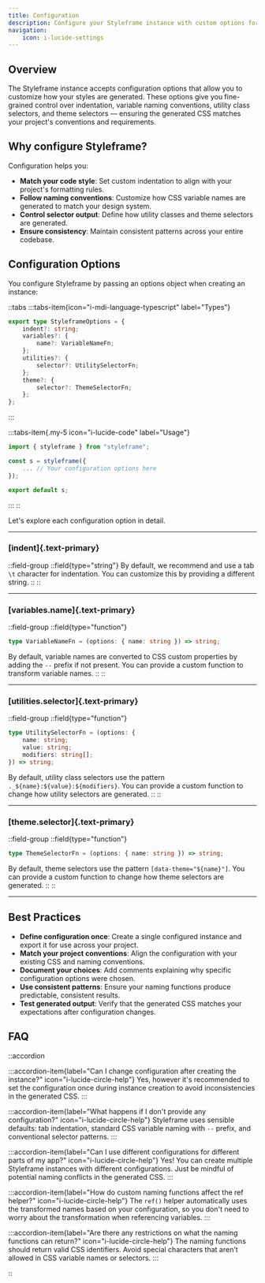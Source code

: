 ```yaml
---
title: Configuration
description: Configure your Styleframe instance with custom options for indentation, variable naming, utility selectors, and theme selectors.
navigation:
    icon: i-lucide-settings
---
```


## Overview

The Styleframe instance accepts configuration options that allow you to customize how your styles are generated. These options give you fine-grained control over indentation, variable naming conventions, utility class selectors, and theme selectors &mdash; ensuring the generated CSS matches your project's conventions and requirements.

## Why configure Styleframe?

Configuration helps you:

- **Match your code style**: Set custom indentation to align with your project's formatting rules.
- **Follow naming conventions**: Customize how CSS variable names are generated to match your design system.
- **Control selector output**: Define how utility classes and theme selectors are generated.
- **Ensure consistency**: Maintain consistent patterns across your entire codebase.

## Configuration Options

You configure Styleframe by passing an options object when creating an instance:

::tabs
:::tabs-item{icon="i-mdi-language-typescript" label="Types"}

```ts
export type StyleframeOptions = {
    indent?: string;
    variables?: {
        name?: VariableNameFn;
    };
    utilities?: {
        selector?: UtilitySelectorFn;
    };
    theme?: {
        selector?: ThemeSelectorFn;
    };
};
```

:::

:::tabs-item{.my-5 icon="i-lucide-code" label="Usage"}

```ts
import { styleframe } from "styleframe";

const s = styleframe({
    ... // Your configuration options here
});

export default s;
```

:::
::

Let's explore each configuration option in detail.

---

### [indent]{.text-primary}

::field-group
::field{type="string"}
By default, we recommend and use a tab `\t` character for indentation. You can customize this by providing a different string.
::
::

---

### [variables.name]{.text-primary}

::field-group
::field{type="function"}

```ts
type VariableNameFn = (options: { name: string }) => string;
```

By default, variable names are converted to CSS custom properties by adding the `--` prefix if not present. You can provide a custom function to transform variable names.
::
::

---

### [utilities.selector]{.text-primary}

::field-group
::field{type="function"}

```ts
type UtilitySelectorFn = (options: {
    name: string;
    value: string;
    modifiers: string[];
}) => string;
```

By default, utility class selectors use the pattern `._${name}:${value}:${modifiers}`. You can provide a custom function to change how utility selectors are generated.
::
::

---

### [theme.selector]{.text-primary}

::field-group
::field{type="function"}

```ts
type ThemeSelectorFn = (options: { name: string }) => string;
```

By default, theme selectors use the pattern `[data-theme="${name}"]`. You can provide a custom function to change how theme selectors are generated.
::
::

---

## Best Practices

- **Define configuration once**: Create a single configured instance and export it for use across your project.
- **Match your project conventions**: Align the configuration with your existing CSS and naming conventions.
- **Document your choices**: Add comments explaining why specific configuration options were chosen.
- **Use consistent patterns**: Ensure your naming functions produce predictable, consistent results.
- **Test generated output**: Verify that the generated CSS matches your expectations after configuration changes.

## FAQ

::accordion

:::accordion-item{label="Can I change configuration after creating the instance?" icon="i-lucide-circle-help"}
Yes, however it's recommended to set the configuration once during instance creation to avoid inconsistencies in the generated CSS.
:::

:::accordion-item{label="What happens if I don't provide any configuration?" icon="i-lucide-circle-help"}
Styleframe uses sensible defaults: tab indentation, standard CSS variable naming with `--` prefix, and conventional selector patterns.
:::

:::accordion-item{label="Can I use different configurations for different parts of my app?" icon="i-lucide-circle-help"}
Yes! You can create multiple Styleframe instances with different configurations. Just be mindful of potential naming conflicts in the generated CSS.
:::

:::accordion-item{label="How do custom naming functions affect the ref helper?" icon="i-lucide-circle-help"}
The `ref()` helper automatically uses the transformed names based on your configuration, so you don't need to worry about the transformation when referencing variables.
:::

:::accordion-item{label="Are there any restrictions on what the naming functions can return?" icon="i-lucide-circle-help"}
The naming functions should return valid CSS identifiers. Avoid special characters that aren't allowed in CSS variable names or selectors.
:::

::

